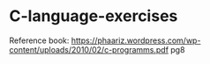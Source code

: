 # C-language-exercises

Reference book: 
https://phaariz.wordpress.com/wp-content/uploads/2010/02/c-programms.pdf   pg8
